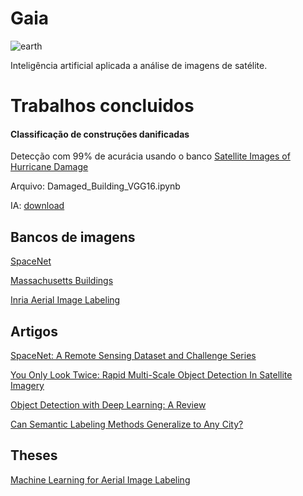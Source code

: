# Gaia
![earth](https://earthseeds.space/header/earth-header-3.jpg)

Inteligência artificial aplicada a análise de imagens de satélite.

# Trabalhos concluidos
#### Classificação de construções danificadas
Detecção com 99% de acurácia usando o banco [Satellite Images of Hurricane Damage](https://www.kaggle.com/kmader/satellite-images-of-hurricane-damage)

Arquivo: Damaged_Building_VGG16.ipynb

IA: [download](https://drive.google.com/file/d/1lwi20f40HSS88xJxOTkkxp90tFOXxsna/view?usp=sharing)

## Bancos de imagens
[SpaceNet](https://spacenet.ai/datasets/)

[Massachusetts Buildings ](https://www.kaggle.com/balraj98/massachusetts-buildings-dataset)

[Inria Aerial Image Labeling](https://project.inria.fr/aerialimagelabeling/)

## Artigos
[SpaceNet: A Remote Sensing Dataset and Challenge Series](https://arxiv.org/abs/1807.01232)

[You Only Look Twice: Rapid Multi-Scale Object Detection In Satellite Imagery](https://arxiv.org/abs/1805.09512)

[Object Detection with Deep Learning: A Review](https://arxiv.org/abs/1807.05511)

[Can Semantic Labeling Methods Generalize to Any City?](https://hal.inria.fr/hal-01468452/document)

## Theses
[Machine Learning for Aerial Image Labeling](https://www.cs.toronto.edu/~vmnih/docs/Mnih_Volodymyr_PhD_Thesis.pdf)
